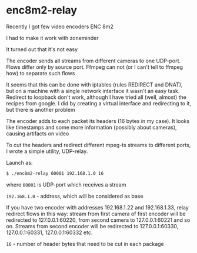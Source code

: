 # enc8m2-relay

Recently I got few video encoders ENC 8m2

I had to make it work with zoneminder

It turned out that it's not easy

The encoder sends all streams from different cameras to one UDP-port. Flows differ only by source port. Ffmpeg can not (or I can't tell to ffmpeg how) to separate such flows

It seems that this can be done with iptables (rules REDIRECT and DNAT), but on a machine with a single network interface it wasn't an easy task. Redirect to loopback don't work, although I have tried all (well, almost) the recipes from google. I did by creating a virtual interface and redirecting to it, but there is another problem

The encoder adds to each packet its headers (16 bytes in my case). It looks like timestamps and some more information (possibly about cameras), causing artifacts on video 

To cut the headers and redirect different mpeg-ts streams to different ports, I wrote a simple utility, UDP-relay.                         

Launch as:

```sh
$ ./enc8m2-relay 60001 192.168.1.0 16
```

where `60001` is UDP-port which receives a stream

`192.168.1.0` - address, which will be considered as base 

If you have two encoder with addresses 192.168.1.22 and 192.168.1.33, relay redirect flows in this way: stream from first camera of first encoder will be redirected to 127.0.0.1:60220, from second camera to 127.0.0.1:60221 and so on. Streams from second encoder will be redirected to 127.0.0.1:60330, 127.0.0.1:60331, 127.0.0.1:60332 etc.

`16` - number of header bytes that need to be cut in each package
